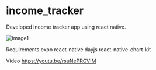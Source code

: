 # income_tracker
Developed income tracker app using react native.

![image1](https://user-images.githubusercontent.com/58439134/125739499-5dee55d0-514f-4a93-8364-6056f887fab5.PNG)

Requirements
expo
react-native
dayjs
react-native-chart-kit

Video
https://youtu.be/rsuNePRGVIM
